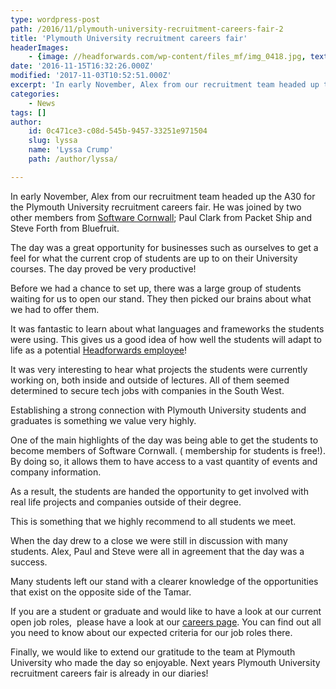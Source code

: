 ```yaml
---
type: wordpress-post
path: /2016/11/plymouth-university-recruitment-careers-fair-2
title: 'Plymouth University recruitment careers fair'
headerImages:
    - {image: //headforwards.com/wp-content/files_mf/img_0418.jpg, text: 'Plymouth University recruitment careers fair '}
date: '2016-11-15T16:32:26.000Z'
modified: '2017-11-03T10:52:51.000Z'
excerpt: 'In early November, Alex from our recruitment team headed up the A30 for the Plymouth University recruitment careers fair. He was joined by two other members from Software Cornwall; Paul Clark from Packet Ship and Steve Forth from Bluefruit. The day was a great opportunity for businesses such as ourselves to get a feel for …'
categories:
    - News
tags: []
author:
    id: 0c471ce3-c08d-545b-9457-33251e971504
    slug: lyssa
    name: 'Lyssa Crump'
    path: /author/lyssa/

---
```

In early November, Alex from our recruitment team headed up the A30 for the Plymouth University recruitment careers fair. He was joined by two other members from [Software Cornwall](https://www.softwarecornwall.org/); Paul Clark from Packet Ship and Steve Forth from Bluefruit.

The day was a great opportunity for businesses such as ourselves to get a feel for what the current crop of students are up to on their University courses. The day proved be very productive!

Before we had a chance to set up, there was a large group of students waiting for us to open our stand. They then picked our brains about what we had to offer them.

It was fantastic to learn about what languages and frameworks the students were using. This gives us a good idea of how well the students will adapt to life as a potential [Headforwards employee](https://www.headforwards.com/our-values/)!

It was very interesting to hear what projects the students were currently working on, both inside and outside of lectures. All of them seemed determined to secure tech jobs with companies in the South West.

Establishing a strong connection with Plymouth University students and graduates is something we value very highly.

One of the main highlights of the day was being able to get the students to become members of Software Cornwall. ( membership for students is free!). By doing so, it allows them to have access to a vast quantity of events and company information.

As a result, the students are handed the opportunity to get involved with real life projects and companies outside of their degree.

This is something that we highly recommend to all students we meet.

When the day drew to a close we were still in discussion with many students. Alex, Paul and Steve were all in agreement that the day was a success.

Many students left our stand with a clearer knowledge of the opportunities that exist on the opposite side of the Tamar.

If you are a student or graduate and would like to have a look at our current open job roles,  please have a look at our [careers page](https://www.headforwards.com/careers/). You can find out all you need to know about our expected criteria for our job roles there.

Finally, we would like to extend our gratitude to the team at Plymouth University who made the day so enjoyable. Next years Plymouth University recruitment careers fair is already in our diaries!
